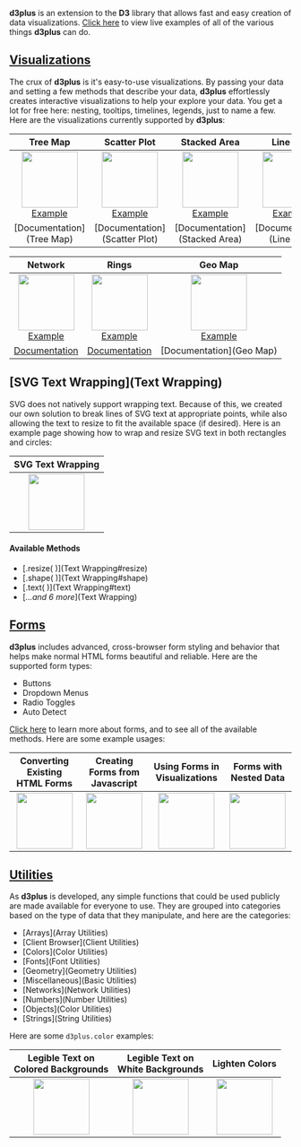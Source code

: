 **d3plus** is an extension to the **D3** library that allows fast and easy creation of data visualizations. [Click here](http://www.d3plus.org/examples/) to view live examples of all of the various things **d3plus** can do.

## [Visualizations](Visualizations)

The crux of **d3plus** is it's easy-to-use visualizations. By passing your data and setting a few methods that describe your data, **d3plus** effortlessly creates interactive visualizations to help your explore your data. You get a lot for free here: nesting, tooltips, timelines, legends, just to name a few. Here are the visualizations currently supported by **d3plus**:

| Tree Map | Scatter Plot | Stacked Area | Line Plot |
| :-: | :-: | :-: | :-: |
| <a href="http://d3plus.org/examples/basic/9029130/"><img src="https://gist.githubusercontent.com/davelandry/9029130/raw/thumbnail.png" width="100px"><br>Example</a> | <a href="http://d3plus.org/examples/basic/9029781/"><img src="https://gist.githubusercontent.com/davelandry/9029781/raw/thumbnail.png" width="100px"><br>Example</a> | <a href="http://d3plus.org/examples/basic/9029462/"><img src="https://gist.githubusercontent.com/davelandry/9029462/raw/thumbnail.png" width="100px"><br>Example</a> |<a href="http://d3plus.org/examples/basic/9037371/"><img src="https://gist.githubusercontent.com/davelandry/9037371/raw/thumbnail.png" width="100px"><br>Example</a> |
| [Documentation](Tree Map) | [Documentation](Scatter Plot) | [Documentation](Stacked Area) | [Documentation](Line Plot) |

| Network | Rings | Geo Map |
| :-: | :-: | :-: |
| <a href="http://d3plus.org/examples/basic/9042919/"><img src="https://gist.githubusercontent.com/davelandry/9042919/raw/thumbnail.png" width="100px"><br>Example</a> | <a href="http://d3plus.org/examples/basic/9034389/"><img src="https://gist.githubusercontent.com/davelandry/9034389/raw/thumbnail.png" width="100px"><br>Example</a> | <a href="http://d3plus.org/examples/basic/9042807/"><img src="https://gist.githubusercontent.com/davelandry/9042807/raw/thumbnail.png" width="100px"><br>Example</a> |
| [Documentation](Network) | [Documentation](Rings) | [Documentation](Geo Map) |

## [SVG Text Wrapping](Text Wrapping)

SVG does not natively support wrapping text. Because of this, we created our own solution to break lines of SVG text at appropriate points, while also allowing the text to resize to fit the available space (if desired). Here is an example page showing how to wrap and resize SVG text in both rectangles and circles:

| SVG Text Wrapping |
| :-: |
| <a href="http://d3plus.org/examples/utilities/a39f0c3fc52804ee859a/"><img src="https://gist.githubusercontent.com/davelandry/a39f0c3fc52804ee859a/raw/thumbnail.png" width="100px"></a> |

#### Available Methods
* [.resize( )](Text Wrapping#resize)
* [.shape( )](Text Wrapping#shape)
* [.text( )](Text Wrapping#text)
* [*...and 6 more*](Text Wrapping)

## [Forms](Forms)

**d3plus** includes advanced, cross-browser form styling and behavior that helps make normal HTML forms beautiful and reliable. Here are the supported form types:

* Buttons
* Dropdown Menus
* Radio Toggles
* Auto Detect

[Click here](Forms) to learn more about forms, and to see all of the available methods. Here are some example usages:

| Converting Existing HTML Forms | Creating Forms from Javascript | Using Forms in Visualizations | Forms with Nested Data |
| :-: | :-: | :-: | :-: |
| <a href="http://d3plus.org/examples/forms/62d1df2506fd7c73b4c6/"><img src="https://gist.githubusercontent.com/davelandry/62d1df2506fd7c73b4c6/raw/thumbnail.png" width="100px"></a> | <a href="http://d3plus.org/examples/forms/8ea69aa2266c39d35380/"><img src="https://gist.githubusercontent.com/davelandry/8ea69aa2266c39d35380/raw/thumbnail.png" width="100px"></a> | <a href="http://d3plus.org/examples/basic/2ce67895efd23771943b/"><img src="https://gist.githubusercontent.com/davelandry/2ce67895efd23771943b/raw/thumbnail.png" width="100px"></a> | <a href="http://d3plus.org/examples/forms/55bbd9665eb1a8019c68/"><img src="https://gist.githubusercontent.com/davelandry/55bbd9665eb1a8019c68/raw/thumbnail.png" width="100px"></a> |

## [Utilities](Utilities)

As **d3plus** is developed, any simple functions that could be used publicly are made available for everyone to use. They are grouped into categories based on the type of data that they manipulate, and here are the categories:

* [Arrays](Array Utilities)
* [Client Browser](Client Utilities)
* [Colors](Color Utilities)
* [Fonts](Font Utilities)
* [Geometry](Geometry Utilities)
* [Miscellaneous](Basic Utilities)
* [Networks](Network Utilities)
* [Numbers](Number Utilities)
* [Objects](Color Utilities)
* [Strings](String Utilities)

Here are some `d3plus.color` examples:

| Legible Text on<br>Colored Backgrounds | Legible Text on<br>White Backgrounds | Lighten Colors |
| :-: | :-: | :-: |
| <a href="http://d3plus.org/examples/utilities/20a9042a60d87616e9ea/"><img src="https://gist.githubusercontent.com/davelandry/20a9042a60d87616e9ea/raw/thumbnail.png" width="100px"></a> | <a href="http://d3plus.org/examples/utilities/b3063df74711f4e69166/"><img src="https://gist.githubusercontent.com/davelandry/b3063df74711f4e69166/raw/thumbnail.png" width="100px"></a> | <a href="http://d3plus.org/examples/utilities/53696917e5fd0964f91e/"><img src="https://gist.githubusercontent.com/davelandry/53696917e5fd0964f91e/raw/thumbnail.png" width="100px"></a> |
